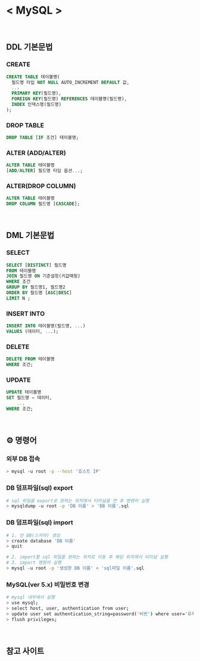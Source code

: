 # < MySQL >

<br>

## DDL 기본문법

### CREATE

```sql
CREATE TABLE 테이블명(
  필드명 타입 NOT NULL AUTO_INCREMENT DEFAULT 값,
  ...
  PRIMARY KEY(필드명),
  FOREIGN KEY(필드명) REFERENCES 테이블명(필드명),
  INDEX 인덱스명(필드명)
);
```

### DROP TABLE
```sql
DROP TABLE [IF 조건] 테이블명;
```

### ALTER (ADD/ALTER)

```sql
ALTER TABLE 테이블명
[ADD/ALTER] 필드명 타입 옵션...;
```

### ALTER(DROP COLUMN)

```sql
ALTER TABLE 테이블명
DROP COLUMN 필드명 [CASCADE];
```

<br>

## DML 기본문법

### SELECT

```sql
SELECT [DISTINCT] 필드명
FROM 테이블명
JOIN 필드명 ON 기준설정(키값매핑)
WHERE 조건
GROUP BY 필드명1, 필드명2
ORDER BY 필드명 [ASC|DESC]
LIMIT N ;
```

### INSERT INTO

```sql
INSERT INTO 테이블명(필드명, ...)
VALUES (데이터, ...);
```

### DELETE

```sql
DELETE FROM 테이블명
WHERE 조건;
```

### UPDATE

```sql
UPDATE 테이블명
SET 필드명 = 데이터,
    ...
WHERE 조건;
```

<br>

## ⚙️ 명령어

### 외부 DB 접속
```sh
> mysql -u root -p --host '호스트 IP'
```

### DB 덤프파일(sql) export 
```sh
# sql 파일을 export로 원하는 위치에서 터미널을 연 후 명령어 실행
> mysqldump -u root -p 'DB 이름' > 'DB 이름'.sql
```

### DB 덤프파일(sql) import 
```sh
# 1. 빈 DB(스키마) 생성
> create database 'DB 이름'
> quit

# 2. import할 sql 파일을 원하는 위치로 이동 후 해당 위치에서 터미널 실행
# 3. import 명령어 실행
> mysql -u root -p '생성한 DB 이름' < 'sql파일 이름'.sql
```

### MySQL(ver 5.x) 비밀번호 변경
```sh
# mysql 내부에서 실행
> use mysql;
> select host, user, authentication from user;
> update user set authentication_string=password('비번') where user='유저이름';
> flush privileges;
```

<br>

## 참고 사이트

### 